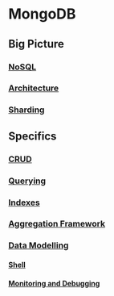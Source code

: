 # MongoDB

## Big Picture

### [NoSQL](NoSQL.md)

### [Architecture](Architecture.md)

### [Sharding](Sharding.md)

## Specifics

### [CRUD](CRUD.md)

### [Querying](Querying.md)

### [Indexes](Indexes.md)

### [Aggregation Framework](AggregationFramework.md)

### [Data Modelling](DataModelling.md)

#### [Shell](Shell.md)

#### [Monitoring and Debugging](MonitoringAndDebugging.md)
